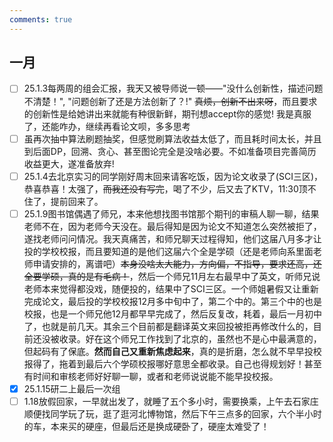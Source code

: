 ```yaml
--- 
comments: true
---
```


## 一月

- [ ] 25.1.3每两周的组会汇报，我天又被导师说一顿——"没什么创新性，描述问题不清楚！", "问题创新了还是方法创新了？!" ~~真烦，创新不出来呀~~，而且要求的创新性是给她讲出来就能有种很新鲜，期刊想accept你的感觉! 我是真服了，还能咋办，继续再看论文呗，多多思考
- [ ] 虽再次抽中算法刷题抽奖，但感觉刷算法收益太低了，而且耗时间太长，并且到后面DP，回溯、贪心、甚至图论完全是没啥必要。不如准备项目完善简历收益更大，遂准备放弃!
- [ ] 25.1.4去北京实习的同学刚好周末回来请客吃饭，因为论文收录了(SCI三区)，恭喜恭喜！太强了，~~而我还没有写完~~，喝了不少，后又去了KTV，11:30顶不住了，提前回来了。
- [ ] 25.1.9图书馆偶遇了师兄，本来他想找图书馆那个期刊的审稿人聊一聊，结果老师不在，因为老师今天没在。最后得知是因为论文不知道怎么突然被拒了，遂找老师问问情况。我天真痛苦，和师兄聊天过程得知，他们这届八月多才让投的学校校报，而且要知道的是他们这届六个全是学硕（还是老师向系里面老师申请安排的，离谱吧）~~本身没啥太大能力，方向偏，不指导，要求还高，还全要学硕，真的是有毛病！~~，然后一个师兄11月左右最早中了英文，听师兄说老师本来觉得都没戏，随便投的，结果中了SCI三区。一个师姐暑假又让重新完成论文，最后投的学校校报12月多中旬中了，第二个中的。第三个中的也是校报，也是一个师兄他12月都早早完成了，然后反复改，耗着，最后一月初中了，也就是前几天。其余三个目前都是翻译英文来回投被拒再修改什么的，目前还没被收录。好在这个师兄工作找到了北京的，虽然也不是心中最满意的，但起码有了保底。**然而自己又重新焦虑起来**，真的是折磨，怎么就不早早投校报得了，拖着到最后六个学硕校报哪好意思全都收录。自己也得规划好！甚至有时间和审核老师好好聊一聊，或者和老师说说能不能早投校报。
- [x] 25.1.15研二上最后一次组
- [ ] 1.18放假回家，一早就出发了，就睡了五个多小时，需要换乘，上午去石家庄顺便找同学玩了玩，逛了逛河北博物馆，然后下午三点多的回家，六个半小时的车，本来买的硬座，但最后还是换成硬卧了，硬座太难受了！